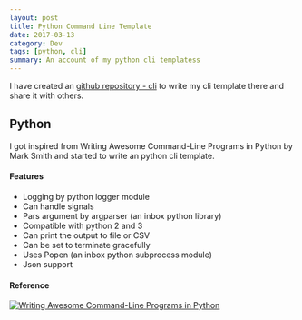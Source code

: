 ```yaml
---
layout: post
title: Python Command Line Template
date: 2017-03-13
category: Dev
tags: [python, cli]
summary: An account of my python cli templatess
---
```


I have created an [github repository - cli](https://github.com/EddieNejadi/cli) to write my cli template there and share it with others.

## Python
I got inspired from Writing Awesome Command-Line Programs in Python by Mark Smith and started to write an python cli template.

#### Features
* Logging by python logger module
* Can handle signals
* Pars argument by argparser (an inbox python library)
* Compatible with python 2 and 3
* Can print the output to file or CSV
* Can be set to terminate gracefully
* Uses Popen (an inbox python subprocess module)
* Json support

#### Reference 
[![Writing Awesome Command-Line Programs in Python](https://i.ytimg.com/vi/gR73nLbbgqY/mqdefault.jpg)](https://www.youtube.com/watch?v=gR73nLbbgqY)

